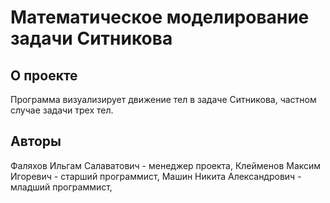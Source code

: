 # Математическое моделирование задачи Ситникова

## О проекте
Программа визуализирует движение тел в задаче Ситникова, частном случае задачи трех тел.


## Авторы
 Фаляхов Ильгам Салаватович - менеджер проекта,
 Клейменов Максим Игоревич - старший программист,
 Машин Никита Александрович - младший программист,
